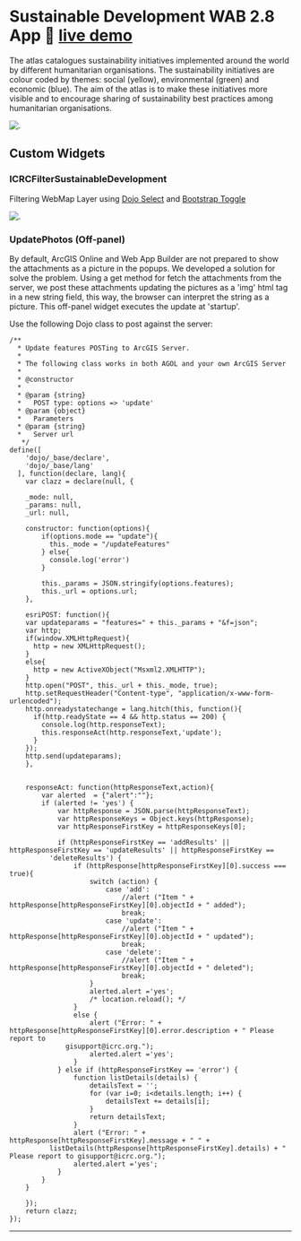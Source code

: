 # Sustainable Development WAB 2.8 App :seedling: [live demo](https://gisupporticrc.github.io/SustainableDevelopment/)

The atlas catalogues sustainability initiatives implemented around the world by different humanitarian organisations. 
The sustainability initiatives are colour coded by themes: social (yellow), environmental (green) and economic (blue). 
The aim of the atlas is to make these initiatives more visible and to encourage sharing of sustainability best practices among 
humanitarian organisations.

![.](https://icrc.maps.arcgis.com/sharing/rest/content/items/096ea39896894ff2b47f745f2e0cb23c/data)

## Custom Widgets

### ICRCFilterSustainableDevelopment

Filtering WebMap Layer using [Dojo Select](https://dojotoolkit.org/reference-guide/1.10/dijit/form/Select.html) and [Bootstrap Toggle](http://www.bootstraptoggle.com/)

![.](https://icrc.maps.arcgis.com/sharing/rest/content/items/26f999f7241b43d3a8a59f23a79cf6dc/data)

### UpdatePhotos (Off-panel)

By default, ArcGIS Online and Web App Builder are not prepared to show the attachments as a picture in the popups. We developed a solution 
for solve the problem. Using a get method for fetch the attachments from the server, we post these attachments updating the pictures as a 
'img' html tag in a new string field, this way, the browser can interpret the string as a picture. 
This off-panel widget executes the update at 'startup'.

Use the following Dojo class to post against the server:

```
/**
  * Update features POSTing to ArcGIS Server.
  * 
  * The following class works in both AGOL and your own ArcGIS Server
  * 
  * @constructor
  *
  * @param {string} 
  *   POST type: options => 'update'
  * @param {object} 
  *   Parameters
  * @param {string} 
  *   Server url 
   */
define([
    'dojo/_base/declare',
    'dojo/_base/lang'
  ], function(declare, lang){
    var clazz = declare(null, {

    _mode: null,
    _params: null,
    _url: null,
     
    constructor: function(options){
        if(options.mode == "update"){
          this._mode = "/updateFeatures"
        } else{
          console.log('error')
        }

        this._params = JSON.stringify(options.features);
        this._url = options.url;
    },

    esriPOST: function(){
	var updateparams = "features=" + this._params + "&f=json";
	var http;
	if(window.XMLHttpRequest){
	  http = new XMLHttpRequest();
	}
	else{
	  http = new ActiveXObject("Msxml2.XMLHTTP");
	}
	http.open("POST", this._url + this._mode, true);
	http.setRequestHeader("Content-type", "application/x-www-form-urlencoded");
	http.onreadystatechange = lang.hitch(this, function(){
	  if(http.readyState == 4 && http.status == 200) {
	    console.log(http.responseText);
	    this.responseAct(http.responseText,'update');
	  }
	});
	http.send(updateparams);
	},


    responseAct: function(httpResponseText,action){
        var alerted  = {"alert":""};
        if (alerted != 'yes') {
            var httpResponse = JSON.parse(httpResponseText);
            var httpResponseKeys = Object.keys(httpResponse);
            var httpResponseFirstKey = httpResponseKeys[0];
            
            if (httpResponseFirstKey == 'addResults' || httpResponseFirstKey == 'updateResults' || httpResponseFirstKey == 
	      'deleteResults') {
                if (httpResponse[httpResponseFirstKey][0].success === true){
                    switch (action) {
                        case 'add':
                            //alert ("Item " + httpResponse[httpResponseFirstKey][0].objectId + " added");
                            break;
                        case 'update':
                            //alert ("Item " + httpResponse[httpResponseFirstKey][0].objectId + " updated");
                            break;
                        case 'delete':
                            //alert ("Item " + httpResponse[httpResponseFirstKey][0].objectId + " deleted");
                            break;
                    }
                    alerted.alert ='yes';
                    /* location.reload(); */
                }
                else {
                    alert ("Error: " + httpResponse[httpResponseFirstKey][0].error.description + " Please report to 
		      gisupport@icrc.org.");
                    alerted.alert ='yes';
                }
            } else if (httpResponseFirstKey == 'error') {
                function listDetails(details) {
                    detailsText = '';
                    for (var i=0; i<details.length; i++) {
                        detailsText += details[i];
                    }
                    return detailsText;
                }
                alert ("Error: " + httpResponse[httpResponseFirstKey].message + " " + 
		  listDetails(httpResponse[httpResponseFirstKey].details) + " Please report to gisupport@icrc.org.");
                alerted.alert ='yes';
            }
        }
    }
  
    });
    return clazz;
});
```

***
